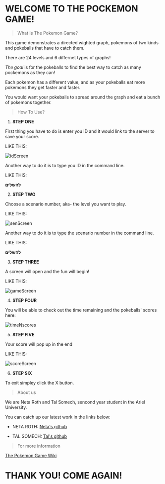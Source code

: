 # WELCOME TO THE POCKEMON GAME!

> What Is The Pokemon Game?

This game demonstrates a directed wighted graph, pokemons of two kinds and pokeballs that have to catch them.

There are 24 levels and 6 differnet types of graphs!

*The goal* is for the pokeballs to find the best way to catch as many pockemons as they can!

Each pokemon has a different value, and as your pokeballs eat more pokemons they get faster and faster.

You would want your pokeballs to spread around the graph and eat a bunch of pokemons together.

> How To Use?

1. **STEP ONE**

First thing you have to do is enter you ID and it would link to the server to save your score.

LIKE THIS:

![idScreen](https://user-images.githubusercontent.com/69470263/102616281-f9863780-413f-11eb-80e4-7a8494408f09.png)

Another way to do it is to type you ID in the command line.

LIKE THIS:

**להשלים**


2. **STEP TWO**

Choose a scenario number, aka- the level you want to play.

LIKE THIS:

![senScreen](https://user-images.githubusercontent.com/69470263/102688214-de79fd00-41fd-11eb-8510-7c537eac8d1a.png)


Another way to do it is to type the scenario number in the command line.

LIKE THIS:

**להשלים**

3. **STEP THREE**

A screen will open and the fun will begin!

LIKE THIS:

![gameScreen](https://user-images.githubusercontent.com/69470263/102616572-6dc0db00-4140-11eb-9a5f-38290eb7dc0d.png)


4. **STEP FOUR**

You will be able to check out the time remaining and the pokeballs' scores here:

![timeNscores](https://user-images.githubusercontent.com/69470263/102636774-bd61cf80-415d-11eb-8007-caa48d1edc8e.png)


5. **STEP FIVE**

Your score will pop up in the end

LIKE THIS:

![scoreScreen](https://user-images.githubusercontent.com/69470263/102616598-79140680-4140-11eb-899a-df70fce7e403.png)

6. **STEP SIX**

To exit simpley click the X button.

> About us

We are Neta Roth and Tal Somech, sencond year student in the Ariel University.

You can catch up our latest work in the links below:

* NETA ROTH:
[Neta's github](https://github.com/neta-r)

* TAL SOMECH:
[Tal's github](https://github.com/TalSomech)

> For more information

[The Pokemon Game Wiki](https://github.com/neta-r/Ex2.wiki.git)

# THANK YOU! COME AGAIN!
